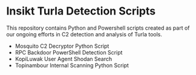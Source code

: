 # Insikt Turla Detection Scripts

This repository contains Python and Powershell scripts created as part of our ongoing efforts in C2 detection and analysis of Turla tools.

* Mosquito C2 Decryptor Python Script
* RPC Backdoor PowerShell Detection Script
* KopiLuwak User Agent Shodan Search
* Topinambour Internal Scanning Python Script
